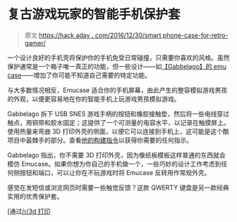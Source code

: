 # 复古游戏玩家的智能手机保护套

> 原文:[https://hack aday . com/2016/12/30/smart phone-case-for-retro-gamer/](https://hackaday.com/2016/12/30/smartphone-case-for-the-retro-gamer/)

一个设计良好的手机壳将保护你的手机免受日常碰撞，只需要你喜欢的风格。虽然保护通常是一个箱子唯一真正的功能，但一些设计——如[【Gabbelago】的 emu case](http://imgur.com/a/b7WjI)——增加了你可能不知道自己需要的特定功能。

与大多数情况相反，Emucase 适合你的手机屏幕，由此产生的整容模拟游戏男孩的外观，以便更容易地在你的智能手机上玩游戏男孩模拟游戏。

Gabbelago 拆下 USB SNES 游戏手柄的按钮和橡胶接触垫，然后将一些电线穿过触点，用铜带和胶水固定；这提供了一个可测量的电容水平，以记录在触摸屏上。使用热量来弯曲 3D 打印外壳的侧面，以便它可以连接到手机上，这可能是这个酷项目中最棘手的部分。查看[他的构建指令](http://imgur.com/a/LWJm3)以获得你需要的任何指示。

Gabbelago 指出，你不需要 3D 打印外壳，因为像纸板模板这样普通的东西就会模仿 Emucase。如果你想为你自己的手机做一个，一些巧妙的设计工作考虑到任何侧按钮和端口，可以让你在不玩游戏时将 Emucase 反转用作常规外壳。

感觉在发短信或浏览网页时需要一些触觉反馈？这款 QWERTY 键盘是另一款经典实用的优秀保护套。

[通过[/r/3d 打印](https://www.reddit.com/r/3Dprinting/comments/5hgq4s/made_myself_a_gamepad_for_my_phone/)